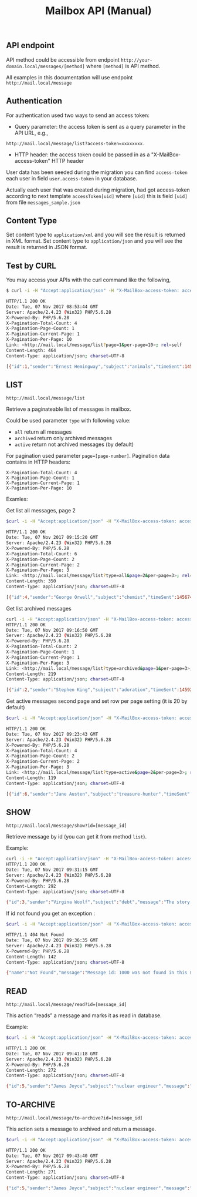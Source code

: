 <p align="center">
    <h1 align="center">Mailbox API (Manual)</h1>
    <br>
</p>

API endpoint
------------

API method could be accessible from endpoint `http://your-domain.local/messages/[method]`
where `[method]` is API method.

All examples in this documentation will use endpoint `http://mail.local/message`

Authentication
--------------

For authentication used two ways to send an access token:
 * Query parameter: the access token is sent as a query parameter in the API URL, e.g.,
~~~
http://mail.local/message/list?access-token=xxxxxxxx.
~~~
 * HTTP header: the access token could be passed in as a "X-MailBox-access-token" HTTP header

User data has been seeded during the migration you can find `access-token` each user in field `user.access-token` in your database.

Actually each user that was created during migration, had got access-token according to next template `accessToken[uid]` where `[uid]` this is field `[uid]` from file `messages_sample.json`

Content Type
------------

Set content type to `application/xml` and you will see the result is returned in XML format.
Set content type to `application/json` and you will see the result is returned in JSON format.

Test by CURL
------------

You may access your APIs with the curl command like the following,

```bash
$ curl -i -H "Accept:application/json" -H "X-MailBox-access-token: accessToken25" "http://mail.local/message/list"

HTTP/1.1 200 OK
Date: Tue, 07 Nov 2017 08:53:44 GMT
Server: Apache/2.4.23 (Win32) PHP/5.6.28
X-Powered-By: PHP/5.6.28
X-Pagination-Total-Count: 4
X-Pagination-Page-Count: 1
X-Pagination-Current-Page: 1
X-Pagination-Per-Page: 10
Link: <http://mail.local/message/list?page=1&per-page=10>; rel=self
Content-Length: 464
Content-Type: application/json; charset=UTF-8

[{"id":1,"sender":"Ernest Hemingway","subject":"animals","timeSent":1459239867,"wasRead":true,"wasArchived":false},{"id":4,"sender":"George Orwell","subject":"chemist","timeSent":1456744407,"wasRead":false,"wasArchived":false},{"id":5,"sender":"James Joyce","subject":"nuclear engineer","timeSent":1456733427,"wasRead":false,"wasArchived":false},{"id":6,"sender":"Jane Austen","subject":"treasure-hunter","timeSent":1456730427,"wasRead":false,"wasArchived":false}]
```


LIST
-------------

~~~
http://mail.local/message/list
~~~

Retrieve a paginateable list of messages in mailbox.

Could be used parameter `type` with following value:
 * `all` return all messages
 * `archived` return only archived messages
 * `active` return not archived messages (by default)

For pagination used parameter `page=[page-number]`.
Pagination data contains in HTTP headers:
~~~
X-Pagination-Total-Count: 4
X-Pagination-Page-Count: 1
X-Pagination-Current-Page: 1
X-Pagination-Per-Page: 10
~~~


Examles:

Get list all messages, page 2
```bash
$curl -i -H "Accept:application/json" -H "X-MailBox-access-token: accessToken25" "http://mail.local/message/list?type=all&page=2"

HTTP/1.1 200 OK
Date: Tue, 07 Nov 2017 09:15:20 GMT
Server: Apache/2.4.23 (Win32) PHP/5.6.28
X-Powered-By: PHP/5.6.28
X-Pagination-Total-Count: 6
X-Pagination-Page-Count: 2
X-Pagination-Current-Page: 2
X-Pagination-Per-Page: 3
Link: <http://mail.local/message/list?type=all&page=2&per-page=3>; rel=self, <http://mail.local/message/list?type=all&page=1&per-page=3>; rel=first, <http://mail.local/message/list?type=all&page=1&per-page=3>; rel=prev
Content-Length: 350
Content-Type: application/json; charset=UTF-8

[{"id":4,"sender":"George Orwell","subject":"chemist","timeSent":1456744407,"wasRead":false,"wasArchived":false},{"id":5,"sender":"James Joyce","subject":"nuclear engineer","timeSent":1456733427,"wasRead":false,"wasArchived":false},{"id":6,"sender":"Jane Austen","subject":"treasure-hunter","timeSent":1456730427,"wasRead":false,"wasArchived":false}]
```

Get list archived messages
```bash
curl -i -H "Accept:application/json" -H "X-MailBox-access-token: accessToken25" "http://mail.local/message/list?type=archived"
HTTP/1.1 200 OK
Date: Tue, 07 Nov 2017 09:16:50 GMT
Server: Apache/2.4.23 (Win32) PHP/5.6.28
X-Powered-By: PHP/5.6.28
X-Pagination-Total-Count: 2
X-Pagination-Page-Count: 1
X-Pagination-Current-Page: 1
X-Pagination-Per-Page: 3
Link: <http://mail.local/message/list?type=archived&page=1&per-page=3>; rel=self
Content-Length: 219
Content-Type: application/json; charset=UTF-8

[{"id":2,"sender":"Stephen King","subject":"adoration","timeSent":1459248747,"wasRead":true,"wasArchived":true},{"id":3,"sender":"Virgina Woolf","subject":"debt","timeSent":1456767867,"wasRead":true,"wasArchived":true}]
```

Get active messages second page and set row per page setting (it is 20 by default)
```bash
$curl -i -H "Accept:application/json" -H "X-MailBox-access-token: accessToken25" "http://mail.local/message/list?type=active&page=2&per-page=3"

HTTP/1.1 200 OK
Date: Tue, 07 Nov 2017 09:23:43 GMT
Server: Apache/2.4.23 (Win32) PHP/5.6.28
X-Powered-By: PHP/5.6.28
X-Pagination-Total-Count: 4
X-Pagination-Page-Count: 2
X-Pagination-Current-Page: 2
X-Pagination-Per-Page: 3
Link: <http://mail.local/message/list?type=active&page=2&per-page=3>; rel=self, <http://mail.local/message/list?type=active&page=1&per-page=3>; rel=first, <http://mail.local/message/list?type=active&page=1&per-page=3>; rel=prev
Content-Length: 119
Content-Type: application/json; charset=UTF-8

[{"id":6,"sender":"Jane Austen","subject":"treasure-hunter","timeSent":1456730427,"wasRead":false,"wasArchived":false}]
```


SHOW
----

~~~
http://mail.local/message/show?id=[message_id]
~~~
Retrieve message by id (you can get it from method `list`).

Example:
```bash
curl -i -H "Accept:application/json" -H "X-MailBox-access-token: accessToken25" "http://mail.local/message/show?id=3"
HTTP/1.1 200 OK
Date: Tue, 07 Nov 2017 09:31:15 GMT
Server: Apache/2.4.23 (Win32) PHP/5.6.28
X-Powered-By: PHP/5.6.28
Content-Length: 292
Content-Type: application/json; charset=UTF-8

{"id":3,"sender":"Virgina Woolf","subject":"debt","message":"The story is about an obedient midwife and a graceful scuba diver who is in debt to a fence. It takes place in a magical part of our universe. The story ends with a funeral.","timeSent":1456767867,"wasRead":true,"wasArchived":true}
```

If id not found you get an exception :
```bash
$curl -i -H "Accept:application/json" -H "X-MailBox-access-token: accessToken25" "http://mail.local/message/show?id=1000"

HTTP/1.1 404 Not Found
Date: Tue, 07 Nov 2017 09:36:35 GMT
Server: Apache/2.4.23 (Win32) PHP/5.6.28
X-Powered-By: PHP/5.6.28
Content-Length: 142
Content-Type: application/json; charset=UTF-8

{"name":"Not Found","message":"Message id: 1000 was not found in this mailbox","code":0,"status":404,"type":"yii\\web\\NotFoundHttpException"}
```


READ
----

~~~
http://mail.local/message/read?id=[message_id]
~~~

This action “reads” a message and marks it as read in database.

Example:
```bash
$curl -i -H "Accept:application/json" -H "X-MailBox-access-token: accessToken25" "http://mail.local/message/read?id=5"

HTTP/1.1 200 OK
Date: Tue, 07 Nov 2017 09:41:18 GMT
Server: Apache/2.4.23 (Win32) PHP/5.6.28
X-Powered-By: PHP/5.6.28
Content-Length: 272
Content-Type: application/json; charset=UTF-8

{"id":5,"sender":"James Joyce","subject":"nuclear engineer","message":"The story is about an ugly nuclear engineer. It starts in a manufacturing city in Africa. The future of warfare is a major part of this story.","timeSent":1456733427,"wasRead":true,"wasArchived":false}
```


TO-ARCHIVE
----------

~~~
http://mail.local/message/to-archive?id=[message_id]
~~~
This action sets a message to archived and return a message.

```bash
$curl -i -H "Accept:application/json" -H "X-MailBox-access-token: accessToken25" "http://mail.local/message/to-archive?id=5"

HTTP/1.1 200 OK
Date: Tue, 07 Nov 2017 09:43:40 GMT
Server: Apache/2.4.23 (Win32) PHP/5.6.28
X-Powered-By: PHP/5.6.28
Content-Length: 271
Content-Type: application/json; charset=UTF-8

{"id":5,"sender":"James Joyce","subject":"nuclear engineer","message":"The story is about an ugly nuclear engineer. It starts in a manufacturing city in Africa. The future of warfare is a major part of this story.","timeSent":1456733427,"wasRead":true,"wasArchived":true}
```
